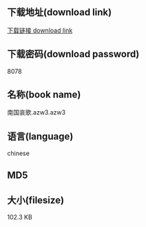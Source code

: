 ## 下载地址(download link)
[下载链接 download link](https://tutu365.netlify.app/?s=%E5%8D%97%E5%9B%BD%E5%93%80%E6%AD%8C.azw3)

## 下载密码(download password)
8078

## 名称(book name)
南国哀歌.azw3.azw3

## 语言(language)
chinese

## MD5


## 大小(filesize)
102.3 KB
